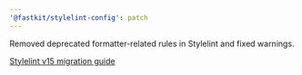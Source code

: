 ```yaml
---
'@fastkit/stylelint-config': patch
---
```


Removed deprecated formatter-related rules in Stylelint and fixed warnings.

[Stylelint v15 migration guide](https://stylelint.io/migration-guide/to-15/#deprecated-stylistic-rules)
